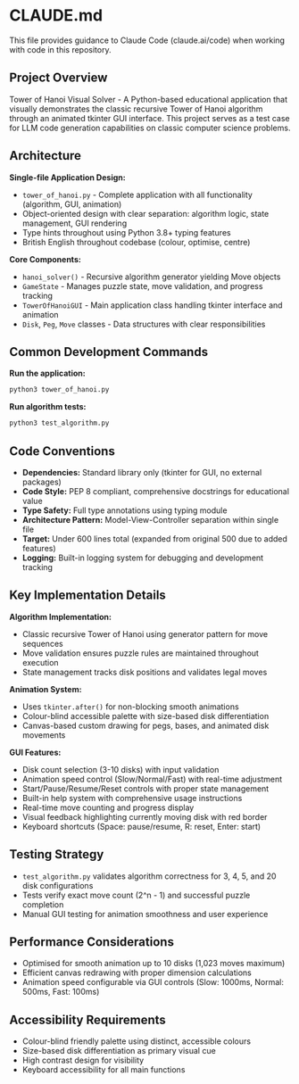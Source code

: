 # CLAUDE.md

This file provides guidance to Claude Code (claude.ai/code) when working with code in this repository.

## Project Overview

Tower of Hanoi Visual Solver - A Python-based educational application that visually demonstrates the classic recursive Tower of Hanoi algorithm through an animated tkinter GUI interface. This project serves as a test case for LLM code generation capabilities on classic computer science problems.

## Architecture

**Single-file Application Design:**

- `tower_of_hanoi.py` - Complete application with all functionality (algorithm, GUI, animation)
- Object-oriented design with clear separation: algorithm logic, state management, GUI rendering
- Type hints throughout using Python 3.8+ typing features
- British English throughout codebase (colour, optimise, centre)

**Core Components:**

- `hanoi_solver()` - Recursive algorithm generator yielding Move objects
- `GameState` - Manages puzzle state, move validation, and progress tracking
- `TowerOfHanoiGUI` - Main application class handling tkinter interface and animation
- `Disk`, `Peg`, `Move` classes - Data structures with clear responsibilities

## Common Development Commands

**Run the application:**

```bash
python3 tower_of_hanoi.py
```

**Run algorithm tests:**

```bash
python3 test_algorithm.py
```

## Code Conventions

- **Dependencies:** Standard library only (tkinter for GUI, no external packages)
- **Code Style:** PEP 8 compliant, comprehensive docstrings for educational value
- **Type Safety:** Full type annotations using typing module
- **Architecture Pattern:** Model-View-Controller separation within single file
- **Target:** Under 600 lines total (expanded from original 500 due to added features)
- **Logging:** Built-in logging system for debugging and development tracking

## Key Implementation Details

**Algorithm Implementation:**

- Classic recursive Tower of Hanoi using generator pattern for move sequences
- Move validation ensures puzzle rules are maintained throughout execution
- State management tracks disk positions and validates legal moves

**Animation System:**

- Uses `tkinter.after()` for non-blocking smooth animations
- Colour-blind accessible palette with size-based disk differentiation
- Canvas-based custom drawing for pegs, bases, and animated disk movements

**GUI Features:**

- Disk count selection (3-10 disks) with input validation
- Animation speed control (Slow/Normal/Fast) with real-time adjustment
- Start/Pause/Resume/Reset controls with proper state management
- Built-in help system with comprehensive usage instructions
- Real-time move counting and progress display
- Visual feedback highlighting currently moving disk with red border
- Keyboard shortcuts (Space: pause/resume, R: reset, Enter: start)

## Testing Strategy

- `test_algorithm.py` validates algorithm correctness for 3, 4, 5, and 20 disk configurations
- Tests verify exact move count (2^n - 1) and successful puzzle completion
- Manual GUI testing for animation smoothness and user experience

## Performance Considerations

- Optimised for smooth animation up to 10 disks (1,023 moves maximum)
- Efficient canvas redrawing with proper dimension calculations
- Animation speed configurable via GUI controls (Slow: 1000ms, Normal: 500ms, Fast: 100ms)

## Accessibility Requirements

- Colour-blind friendly palette using distinct, accessible colours
- Size-based disk differentiation as primary visual cue
- High contrast design for visibility
- Keyboard accessibility for all main functions

